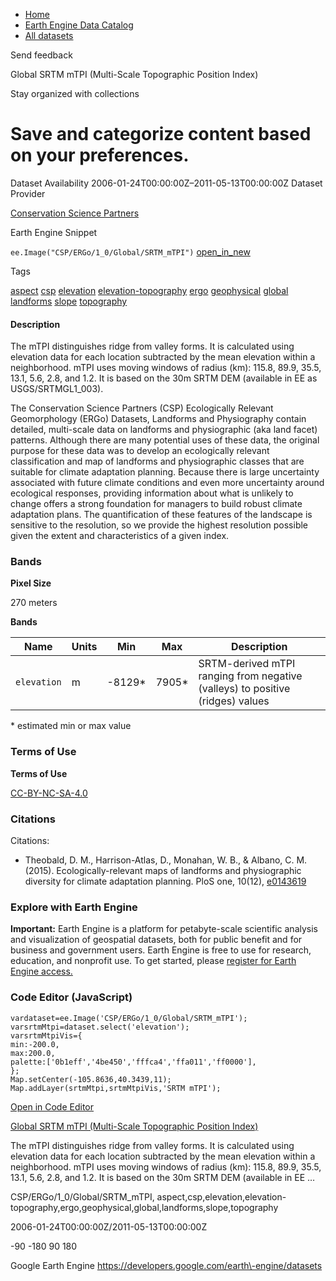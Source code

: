 



* [Home](https://developers.google.com/)
* [Earth Engine Data Catalog](https://developers.google.com/earth-engine/datasets)
* [All datasets](https://developers.google.com/earth-engine/datasets/catalog)





 
 
 Send feedback
 
 

Global SRTM mTPI (Multi\-Scale Topographic Position Index)


 
 Stay organized with collections
 

 
 Save and categorize content based on your preferences.
============================================================================================================================================================








Dataset Availability
2006\-01\-24T00:00:00Z–2011\-05\-13T00:00:00Z
Dataset Provider


[Conservation Science Partners](https://www.csp-inc.org/)



Earth Engine Snippet


`ee.Image("CSP/ERGo/1_0/Global/SRTM_mTPI")` 
[open\_in\_new](https://code.earthengine.google.com/?scriptPath=Examples:Datasets/CSP/CSP_ERGo_1_0_Global_SRTM_mTPI)





Tags


[aspect](/earth-engine/datasets/tags/aspect)
[csp](/earth-engine/datasets/tags/csp)
[elevation](/earth-engine/datasets/tags/elevation)
[elevation\-topography](/earth-engine/datasets/tags/elevation-topography)
[ergo](/earth-engine/datasets/tags/ergo)
[geophysical](/earth-engine/datasets/tags/geophysical)
[global](/earth-engine/datasets/tags/global)
[landforms](/earth-engine/datasets/tags/landforms)
[slope](/earth-engine/datasets/tags/slope)
[topography](/earth-engine/datasets/tags/topography)








#### Description



The mTPI distinguishes ridge from valley forms. It is calculated using
elevation data for each location subtracted by the mean elevation within a
neighborhood. mTPI uses moving windows of radius (km): 115\.8, 89\.9, 35\.5,
13\.1, 5\.6, 2\.8, and 1\.2\. It is based on the 30m SRTM DEM (available in EE
as USGS/SRTMGL1\_003\).


The Conservation Science Partners (CSP) Ecologically Relevant Geomorphology
(ERGo) Datasets, Landforms and Physiography contain detailed, multi\-scale
data on landforms and physiographic (aka land facet) patterns. Although
there are many potential uses of these data, the original purpose for these
data was to develop an ecologically relevant classification and map of
landforms and physiographic classes that are suitable for climate adaptation
planning. Because there is large uncertainty associated with future climate
conditions and even more uncertainty around ecological responses, providing
information about what is unlikely to change offers a strong foundation for
managers to build robust climate adaptation plans. The quantification of
these features of the landscape is sensitive to the resolution, so we
provide the highest resolution possible given the extent and characteristics
of a given index.





### Bands



**Pixel Size**
  
270 meters



**Bands**




| Name | Units | Min | Max | Description |
| --- | --- | --- | --- | --- |
| `elevation` | m | \-8129\* | 7905\* | SRTM\-derived mTPI ranging from negative (valleys) to positive (ridges) values |


 \* estimated min or max value


### Terms of Use


**Terms of Use**


[CC\-BY\-NC\-SA\-4\.0](https://spdx.org/licenses/CC-BY-NC-SA-4.0.html)




### Citations



Citations:
* Theobald, D. M., Harrison\-Atlas, D., Monahan, W. B., \& Albano, C. M.
(2015\). Ecologically\-relevant maps of landforms and physiographic diversity
for climate adaptation planning. PloS one, 10(12\),
[e0143619](https://journals.plos.org/plosone/article?id=10.1371/journal.pone.0143619)





### Explore with Earth Engine


**Important:** 
 Earth Engine is a platform for petabyte\-scale scientific analysis and visualization of
 geospatial datasets, both for public benefit and for business and government users.
 Earth Engine is free to use for research, education, and nonprofit use. To get started, please
 [register for Earth Engine access.](https://console.cloud.google.com/earth-engine)



### Code Editor (JavaScript)



```
vardataset=ee.Image('CSP/ERGo/1_0/Global/SRTM_mTPI');
varsrtmMtpi=dataset.select('elevation');
varsrtmMtpiVis={
min:-200.0,
max:200.0,
palette:['0b1eff','4be450','fffca4','ffa011','ff0000'],
};
Map.setCenter(-105.8636,40.3439,11);
Map.addLayer(srtmMtpi,srtmMtpiVis,'SRTM mTPI');
```



[Open in Code Editor](https://code.earthengine.google.com/?scriptPath=Examples:Datasets/CSP/CSP_ERGo_1_0_Global_SRTM_mTPI)


[Global SRTM mTPI (Multi\-Scale Topographic Position Index)](/earth-engine/datasets/catalog/CSP_ERGo_1_0_Global_SRTM_mTPI)

The mTPI distinguishes ridge from valley forms. It is calculated using elevation data for each location subtracted by the mean elevation within a neighborhood. mTPI uses moving windows of radius (km): 115\.8, 89\.9, 35\.5, 13\.1, 5\.6, 2\.8, and 1\.2\. It is based on the 30m SRTM DEM (available in EE …

 CSP/ERGo/1\_0/Global/SRTM\_mTPI,
 aspect,csp,elevation,elevation\-topography,ergo,geophysical,global,landforms,slope,topography

2006\-01\-24T00:00:00Z/2011\-05\-13T00:00:00Z



 \-90 \-180 90 180
 



Google Earth Engine
https://developers.google.com/earth\-engine/datasets








